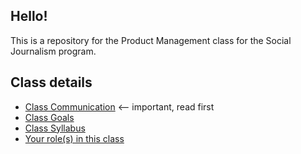 ## Hello!

This is a repository for the Product Management class for the Social Journalism program. 

## Class details

- [Class Communication](https://github.com/jueyang/manage-your-product/wiki/Communication) <-- important, read first
- [Class Goals](https://github.com/jueyang/manage-your-product/wiki/Goals)
- [Class Syllabus](https://github.com/jueyang/manage-your-product/wiki/Syllabus)
- [Your role(s) in this class](https://github.com/jueyang/manage-your-product/wiki/Roles)

